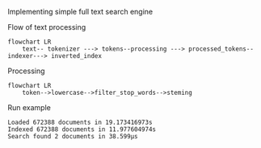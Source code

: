 Implementing simple full text search engine

Flow of text processing

```mermaid
flowchart LR
    text-- tokenizer ---> tokens--processing ---> processed_tokens-- indexer---> inverted_index
```

Processing
```mermaid
flowchart LR
    token-->lowercase-->filter_stop_words-->steming
```

Run example 
```
Loaded 672388 documents in 19.173416973s
Indexed 672388 documents in 11.977604974s
Search found 2 documents in 38.599µs
```



